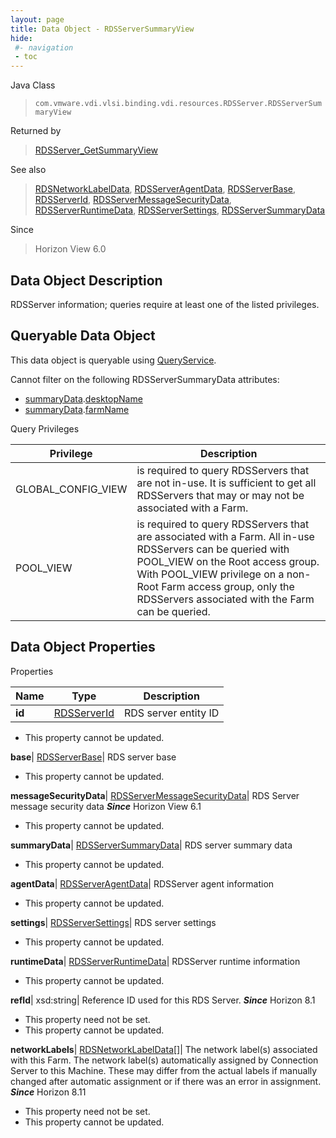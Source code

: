 ```yaml
---
layout: page
title: Data Object - RDSServerSummaryView
hide:
 #- navigation
 - toc
---
```






Java Class  
> `com.vmware.vdi.vlsi.binding.vdi.resources.RDSServer.RDSServerSummaryView`

Returned by  
> [RDSServer_GetSummaryView](vdi.resources.RDSServer.md#getSummaryView)

See also  
> [RDSNetworkLabelData](vdi.resources.RDSServer.NetworkLabelData.md), [RDSServerAgentData](vdi.resources.RDSServer.RDSServerAgentData.md), [RDSServerBase](vdi.resources.RDSServer.RDSServerBase.md), [RDSServerId](vdi.entity.RDSServerId.md), [RDSServerMessageSecurityData](vdi.resources.RDSServer.RDSServerMessageSecurityData.md), [RDSServerRuntimeData](vdi.resources.RDSServer.RDSServerRuntimeData.md), [RDSServerSettings](vdi.resources.RDSServer.RDSServerSettings.md), [RDSServerSummaryData](vdi.resources.RDSServer.RDSServerSummaryData.md)

Since  
> Horizon View 6.0


## Data Object Description 

RDSServer information; queries require at least one of the listed privileges. 

##  Queryable Data Object 

This data object is queryable using [QueryService](vdi.query.QueryService.md "QueryService"). 

Cannot filter on the following RDSServerSummaryData attributes: 

  * [summaryData](vdi.resources.RDSServer.RDSServerSummaryView.md#summaryData).[desktopName](vdi.resources.RDSServer.RDSServerSummaryData.md#desktopName)
  * [summaryData](vdi.resources.RDSServer.RDSServerSummaryView.md#summaryData).[farmName](vdi.resources.RDSServer.RDSServerSummaryData.md#farmName)



Query Privileges 

Privilege |  Description   
---|---  
GLOBAL_CONFIG_VIEW|  is required to query RDSServers that are not in-use. It is sufficient to get all RDSServers that may or may not be associated with a Farm.   
POOL_VIEW|  is required to query RDSServers that are associated with a Farm. All in-use RDSServers can be queried with POOL_VIEW on the Root access group. With POOL_VIEW privilege on a non-Root Farm access group, only the RDSServers associated with the Farm can be queried.   
  


## Data Object Properties

Properties

Name |  Type |  Description   
---|---|---  
**id**| [RDSServerId](vdi.entity.RDSServerId.md)|  RDS server entity ID   


 * This property cannot be updated.

  
**base**| [RDSServerBase](vdi.resources.RDSServer.RDSServerBase.md)|  RDS server base   


 * This property cannot be updated.

  
**messageSecurityData**| [RDSServerMessageSecurityData](vdi.resources.RDSServer.RDSServerMessageSecurityData.md)|  RDS Server message security data  **_Since_** Horizon View 6.1  


 * This property cannot be updated.

  
**summaryData**| [RDSServerSummaryData](vdi.resources.RDSServer.RDSServerSummaryData.md)|  RDS server summary data   


 * This property cannot be updated.

  
**agentData**| [RDSServerAgentData](vdi.resources.RDSServer.RDSServerAgentData.md)|  RDSServer agent information   


 * This property cannot be updated.

  
**settings**| [RDSServerSettings](vdi.resources.RDSServer.RDSServerSettings.md)|  RDS server settings   


 * This property cannot be updated.

  
**runtimeData**| [RDSServerRuntimeData](vdi.resources.RDSServer.RDSServerRuntimeData.md)|  RDSServer runtime information   


 * This property cannot be updated.

  
**refId**|  xsd:string|  Reference ID used for this RDS Server.  **_Since_** Horizon 8.1  


 * This property need not be set.
 * This property cannot be updated.

  
**networkLabels**| [RDSNetworkLabelData[]](vdi.resources.RDSServer.NetworkLabelData.md)|  The network label(s) associated with this Farm. The network label(s) automatically assigned by Connection Server to this Machine. These may differ from the actual labels if manually changed after automatic assignment or if there was an error in assignment.  **_Since_** Horizon 8.11  


 * This property need not be set.
 * This property cannot be updated.

  
  

  
